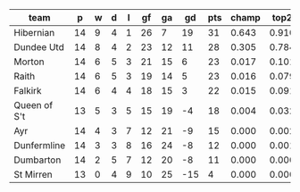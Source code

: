 |     team     | p  | w | d | l | gf | ga | gd  | pts | champ | top2  | top3  | top4  |  5-7  | bot4  | bot3  | bot2  |
|--------------|----|---|---|---|----|----|-----|-----|-------|-------|-------|-------|-------|-------|-------|-------|
| Hibernian    | 14 | 9 | 4 | 1 | 26 |  7 |  19 |  31 | 0.643 | 0.910 | 0.973 | 0.994 | 0.007 | 0.000 | 0.000 | 0.000|
| Dundee Utd   | 14 | 8 | 4 | 2 | 23 | 12 |  11 |  28 | 0.305 | 0.784 | 0.917 | 0.973 | 0.027 | 0.002 | 0.000 | 0.000|
| Morton       | 14 | 6 | 5 | 3 | 21 | 15 |   6 |  23 | 0.017 | 0.101 | 0.348 | 0.594 | 0.388 | 0.070 | 0.018 | 0.002|
| Raith        | 14 | 6 | 5 | 3 | 19 | 14 |   5 |  23 | 0.016 | 0.079 | 0.281 | 0.514 | 0.464 | 0.088 | 0.022 | 0.003|
| Falkirk      | 14 | 6 | 4 | 4 | 18 | 15 |   3 |  22 | 0.015 | 0.091 | 0.317 | 0.547 | 0.433 | 0.083 | 0.020 | 0.003|
| Queen of S't | 13 | 5 | 3 | 5 | 15 | 19 |  -4 |  18 | 0.004 | 0.032 | 0.145 | 0.314 | 0.613 | 0.215 | 0.073 | 0.015|
| Ayr          | 14 | 4 | 3 | 7 | 12 | 21 |  -9 |  15 | 0.000 | 0.002 | 0.011 | 0.037 | 0.526 | 0.759 | 0.437 | 0.149|
| Dunfermline  | 14 | 3 | 3 | 8 | 16 | 24 |  -8 |  12 | 0.000 | 0.001 | 0.008 | 0.028 | 0.428 | 0.809 | 0.544 | 0.201|
| Dumbarton    | 14 | 2 | 5 | 7 | 12 | 20 |  -8 |  11 | 0.000 | 0.000 | 0.000 | 0.001 | 0.079 | 0.982 | 0.921 | 0.757|
| St Mirren    | 13 | 0 | 4 | 9 | 10 | 25 | -15 |   4 | 0.000 | 0.000 | 0.000 | 0.001 | 0.036 | 0.993 | 0.963 | 0.870|
